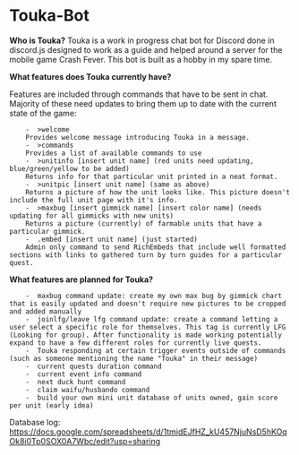 # Touka-Bot

**Who is Touka?**
Touka is a work in progress chat bot for Discord done in discord.js designed to work as a guide and helped around a server for the mobile game Crash Fever. This bot is built as a hobby in my spare time.  

**What features does Touka currently have?**

Features are included through commands that have to be sent in chat. Majority of these need updates to bring them up to date with the current state of the game: 
       
        -  >welcome 
        Provides welcome message introducing Touka in a message.
        -  >commands
        Provides a list of available commands to use
        -  >unitinfo [insert unit name] (red units need updating, blue/green/yellow to be added)
        Returns info for that particular unit printed in a neat format. 
        -  >unitpic [insert unit name] (same as above)
        Returns a picture of how the unit looks like. This picture doesn't include the full unit page with it's info. 
        -  >maxbug [insert gimmick name] [insert color name] (needs updating for all gimmicks with new units)
        Returns a picture (currently) of farmable units that have a particular gimmick.
        -  .embed [insert unit name] (just started)
        Admin only command to send RichEmbeds that include well formatted sections with links to gathered turn by turn guides for a particular quest. 
        
**What features are planned for Touka?** 

        -  maxbug command update: create my own max bug by gimmick chart that is easily updated and doesn't require new pictures to be cropped and added manually
        -  joinlfg/leave lfg command update: create a command letting a user select a specific role for themselves. This tag is currently LFG (Looking for group). After functionality is made working potentially expand to have a few different roles for currently live quests.
        -  Touka responding at certain trigger events outside of commands (such as someone mentioning the name "Touka" in their message)
        -  current quests duration command
        -  current event info command
        -  next duck hunt command
        -  claim waifu/husbando command
        -  build your own mini unit database of units owned, gain score per unit (early idea)


Database log: https://docs.google.com/spreadsheets/d/1tmidEJfHZ_kU457NjuNsD5hKOqOk8i0Tp0SOX0A7Wbc/edit?usp=sharing
